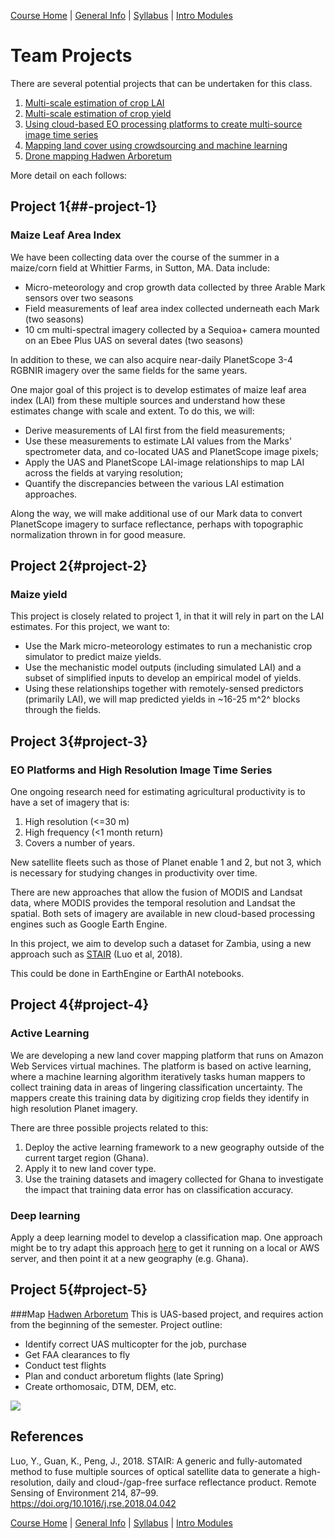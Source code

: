 [Course Home](../README.md) | [General Info](general-information.md) | [Syllabus](syllabus.md) | [Intro Modules](introductory-modules.md)

# Team Projects

There are several potential projects that can be undertaken for this class.  

1. [Multi-scale estimation of crop LAI](#project-1)
2. [Multi-scale estimation of crop yield](#project-2)
3. [Using cloud-based EO processing platforms to create multi-source image time series](#project-3)
4. [Mapping land cover using crowdsourcing and machine learning](#project-4)
5. [Drone mapping Hadwen Arboretum](#project-5)

More detail on each follows:

## Project 1{##-project-1}
### Maize Leaf Area Index

We have been collecting data over the course of the summer in a maize/corn field at Whittier Farms, in Sutton, MA. Data include:

- Micro-meteorology and crop growth data collected by three Arable Mark sensors over two seasons
- Field measurements of leaf area index collected underneath each Mark (two seasons)
- 10 cm multi-spectral imagery collected by a Sequioa+ camera mounted on an Ebee Plus UAS on several dates (two seasons)

In addition to these, we can also acquire near-daily PlanetScope 3-4 RGBNIR imagery over the same fields for the same years. 

One major goal of this project is to develop estimates of maize leaf area index (LAI) from these multiple sources and understand how these estimates change with scale and extent. To do this, we will: 

- Derive measurements of LAI first from the field measurements; 
- Use these measurements to estimate LAI values from the Marks' spectrometer data, and co-located UAS and PlanetScope image pixels; 
- Apply the UAS and PlanetScope LAI-image relationships to map LAI across the fields at varying resolution; 
- Quantify the discrepancies between the various LAI estimation approaches. 

Along the way, we will make additional use of our Mark data to convert PlanetScope imagery to surface reflectance, perhaps with topographic normalization thrown in for good measure. 

## Project 2{#project-2}
### Maize yield
This project is closely related to project 1, in that it will rely in part on the LAI estimates. For this project, we want to: 

- Use the Mark micro-meteorology estimates to run a mechanistic crop simulator to predict maize yields. 
- Use the mechanistic model outputs (including simulated LAI) and a subset of simplified inputs to develop an empirical model of yields.   
- Using these relationships together with remotely-sensed predictors (primarily LAI), we will map predicted yields in ~16-25 m^2^ blocks through the fields.

## Project 3{#project-3}
### EO Platforms and High Resolution Image Time Series

One ongoing research need for estimating agricultural productivity is to have a set of imagery that is: 

1. High resolution (<=30 m)
2. High frequency (<1 month return)
3. Covers a number of years. 

New satellite fleets such as those of Planet enable 1 and 2, but not 3, which is necessary for studying changes in productivity over time.  

There are new approaches that allow the fusion of MODIS and Landsat data, where MODIS provides the temporal resolution and Landsat the spatial. Both sets of imagery are available in new cloud-based processing engines such as Google Earth Engine.  

In this project, we aim to develop such a dataset for Zambia, using a new approach such as [STAIR](https://www.sciencedirect.com/science/article/pii/S0034425718301998) (Luo et al, 2018). 

This could be done in EarthEngine or EarthAI notebooks.

## Project 4{#project-4}
### Active Learning
We are developing a new land cover mapping platform that runs on Amazon Web Services virtual machines. The platform is based on active learning, where a machine learning algorithm iteratively tasks human mappers to collect training data in areas of lingering classification uncertainty. The mappers create this training data by digitizing crop fields they identify in high resolution Planet imagery.  

There are three possible projects related to this: 

1. Deploy the active learning framework to a new geography outside of the current target region (Ghana).
2. Apply it to new land cover type.
3. Use the training datasets and imagery collected for Ghana to investigate the impact that training data error has on classification accuracy. 

### Deep learning
Apply a deep learning model to develop a classification map. One approach might be to try adapt this approach [here](https://github.com/microsoft/landcover) to get it running on a local or AWS server, and then point it at a new geography (e.g. Ghana). 

## Project 5{#project-5} 
###Map [Hadwen Arboretum](https://en.wikipedia.org/wiki/Hadwen_Arboretum)
This is UAS-based project, and requires action from the beginning of the semester. Project outline: 

- Identify correct UAS multicopter for the job, purchase
- Get FAA clearances to fly
- Conduct test flights
- Plan and conduct arboretum flights (late Spring)
- Create orthomosaic, DTM, DEM, etc. 

![](https://upload.wikimedia.org/wikipedia/commons/thumb/e/ef/HadwenArboretum.jpg/1280px-HadwenArboretum.jpg)

## References

Luo, Y., Guan, K., Peng, J., 2018. STAIR: A generic and fully-automated method to fuse multiple sources of optical satellite data to generate a high-resolution, daily and cloud-/gap-free surface reflectance product. Remote Sensing of Environment 214, 87–99. https://doi.org/10.1016/j.rse.2018.04.042

[Course Home](../README.md) | [General Info](general-information.md) | [Syllabus](syllabus.md) | [Intro Modules](introductory-modules.md)


